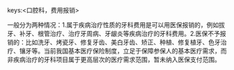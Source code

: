 keys:<口腔科，费用报销>

一般分为两种情况：1.属于疾病治疗性质的牙科费用是可以用医保报销的，例如拔牙、补牙、根管治疗、治疗牙周病、牙龈炎等疾病治疗的牙科费用。2.医保不予报销的：比如洗牙、烤瓷牙、修复牙齿、美白牙齿、矫正、种植、修复植牙、色牙治疗、镶牙等。当前我国基本医疗保险制度，立足于保障参保人的基本医疗需求，而非疾病治疗的牙科项目属于更高层次的医疗需求范围，暂未纳入医保支付范围。